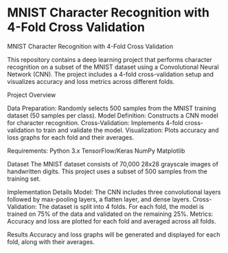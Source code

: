 # MNIST Character Recognition with 4-Fold Cross Validation
MNIST Character Recognition with 4-Fold Cross Validation

This repository contains a deep learning project that performs character recognition on a subset of the MNIST dataset using a Convolutional Neural Network (CNN). 
The project includes a 4-fold cross-validation setup and visualizes accuracy and loss metrics across different folds.

Project Overview

Data Preparation: Randomly selects 500 samples from the MNIST training dataset (50 samples per class).
Model Definition: Constructs a CNN model for character recognition.
Cross-Validation: Implements 4-fold cross-validation to train and validate the model.
Visualization: Plots accuracy and loss graphs for each fold and their averages.

Requirements:
Python 3.x
TensorFlow/Keras
NumPy
Matplotlib

Dataset
The MNIST dataset consists of 70,000 28x28 grayscale images of handwritten digits. 
This project uses a subset of 500 samples from the training set.

Implementation Details
Model: The CNN includes three convolutional layers followed by max-pooling layers, a flatten layer, and dense layers.
Cross-Validation: The dataset is split into 4 folds. For each fold, the model is trained on 75% of the data and validated on the remaining 25%.
Metrics: Accuracy and loss are plotted for each fold and averaged across all folds.

Results
Accuracy and loss graphs will be generated and displayed for each fold, along with their averages.
